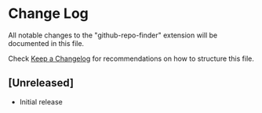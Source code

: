 # Change Log

All notable changes to the "github-repo-finder" extension will be documented in this file.

Check [Keep a Changelog](http://keepachangelog.com/) for recommendations on how to structure this file.

## [Unreleased]

- Initial release